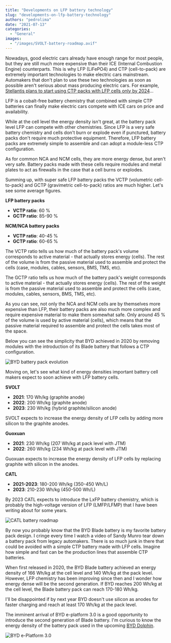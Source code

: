 ```yaml
---
title: "Developments on LFP battery technology"
slug: "developments-on-lfp-battery-technology"
authors: "pedrolima"
date: "2021-07-13"
categories:
  - "General"
images:
  - "/images/SVOLT-battery-roadmap.avif"
---
```


Nowadays, good electric cars already have enough range for most people, but they are still much more expensive than their ICE (Internal Combustion Engine) counterparts. This is why LFP (LiFePO4) and CTP (cell-to-pack) are extremely important technologies to make electric cars mainstream. Automakers that don't plan to use these two technologies as soon as possible aren't serious about mass producing electric cars. For example, [Stellantis plans to start using CTP packs with LFP cells only by 2024](/2021/07/08/stellantis-delays-affordable-electric-cars-until-2026/)...

LFP is a cobalt-free battery chemistry that combined with simple CTP batteries can finally make electric cars compete with ICE cars on price and availability.

While at the cell level the energy density isn't great, at the battery pack level LFP can compete with other chemistries. Since LFP is a very safe battery chemistry and cells don't burn or explode even if punctured, battery packs don't require much protective equipment. Therefore, LFP battery packs are extremely simple to assemble and can adopt a module-less CTP configuration.

As for common NCA and NCM cells, they are more energy dense, but aren't very safe. Battery packs made with these cells require modules and metal plates to act as firewalls in the case that a cell burns or explodes.

Summing up, with super safe LFP battery packs the VCTP (volumetric cell-to-pack) and GCTP (gravimetric cell-to-pack) ratios are much higher. Let's see some average figures.

**LFP battery packs**

- **VCTP ratio**: 60 %
- **GCTP ratio**: 85-90 %

**NCM/NCA battery packs**

- **VCTP ratio**: 40-45 %
- **GCTP ratio**: 60-65 %

The VCTP ratio tells us how much of the battery pack's volume corresponds to active material - that actually stores energy (cells). The rest of the volume is from the passive material used to assemble and protect the cells (case, modules, cables, sensors, BMS, TMS, etc).

The GCTP ratio tells us how much of the battery pack's weight corresponds to active material - that actually stores energy (cells). The rest of the weight is from the passive material used to assemble and protect the cells (case, modules, cables, sensors, BMS, TMS, etc).

As you can see, not only the NCA and NCM cells are by themselves more expensive than LFP, their battery packs are also much more complex and require expensive material to make them somewhat safe. Only around 45 % of the volume is used by active material (cells), which means that the passive material required to assemble and protect the cells takes most of the space.

Below you can see the simplicity that BYD achieved in 2020 by removing modules with the introduction of its Blade battery that follows a CTP configuration.

![BYD battery pack evolution](images/LFP-battery-cell-evolution-by-BYD.avif)

Moving on, let's see what kind of energy densities important battery cell makers expect to soon achieve with LFP battery cells.

**SVOLT**

- **2021**: 170 Wh/kg (graphite anode)
- **2022**: 200 Wh/kg (graphite anode)
- **2023**: 230 Wh/kg (hybrid graphite/silicon anode)

SVOLT expects to increase the energy density of LFP cells by adding more silicon to the graphite anodes.

**Guoxuan**

- **2021**: 230 Wh/kg (207 Wh/kg at pack level with JTM)
- **2022**: 260 Wh/kg (234 Wh/kg at pack level with JTM)

Guoxuan expects to increase the energy density of LFP cells by replacing graphite with silicon in the anodes.

**CATL**

- **2021-2023**: 180-200 Wh/kg (350-450 Wh/L)
- **2023**: 210-230 Wh/kg (450-500 Wh/L)

By 2023 CATL expects to introduce the LxFP battery chemistry, which is probably the high-voltage version of LFP (LMFP/LFMP) that I have been writing about for some years.

![CATL battery roadmap](images/CATL-battery-roadmap.avif)

By now you probably know that the BYD Blade battery is my favorite battery pack design. I cringe every time I watch a video of Sandy Munro tear down a battery pack from legacy automakers. There is so much junk in there that could be avoided with a simple CTP battery made with LFP cells. Imagine how simple and fast can be the production lines that assemble CTP batteries.

When first released in 2020, the BYD Blade battery achieved an energy density of 166 Wh/kg at the cell level and 140 Wh/kg at the pack level. However, LFP chemistry has been improving since then and I wonder how energy dense will be the second generation. If BYD reaches 200 Wh/kg at the cell level, the Blade battery pack can reach 170-180 Wh/kg.

I'll be disappointed if by next year BYD doesn't use silicon as anodes for faster charging and reach at least 170 Wh/kg at the pack level.

The imminent arrival of BYD e-platform 3.0 is a good opportunity to introduce the second generation of Blade battery. I'm curious to know the energy density of the battery pack used in the upcoming [BYD Dolphin](/2021/07/11/byd-dolphin-ea1-is-great-inside-and-out/).

![BYD e-Platform 3.0](images/BYD-e-Platform-3.0.avif)
